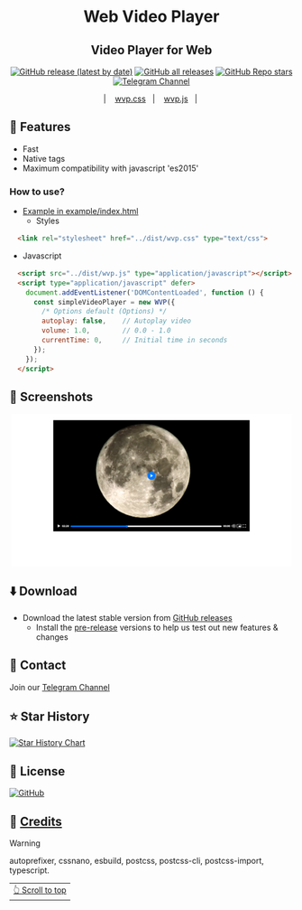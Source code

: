 <div align="center">

<!-- <img width="" src="fastlane/Icon.png" width=160 height=160 align="center"> -->

# Web Video Player

## Video Player for Web

[![GitHub release (latest by date)](https://img.shields.io/github/v/release/LucasLixo/Web-Video-Player?color=black&label=Stable&logo=github)](https://github.com/LucasLixo/Web-Video-Player/releases/latest/)
[![GitHub all releases](https://img.shields.io/github/downloads/LucasLixo/Web-Video-Player/total?label=Downloads&logo=github)](https://github.com/LucasLixo/Web-Video-Player/releases/)
[![GitHub Repo stars](https://img.shields.io/github/stars/LucasLixo/Web-Video-Player?style=flat&logo=data%3Aimage%2Fsvg%2Bxml%3Bbase64%2CPD94bWwgdmVyc2lvbj0iMS4wIiBlbmNvZGluZz0idXRmLTgiPz4KPHN2ZyBoZWlnaHQ9IjI0IiB2aWV3Qm94PSIwIC05NjAgOTYwIDk2MCIgd2lkdGg9IjI0IiB4bWxucz0iaHR0cDovL3d3dy53My5vcmcvMjAwMC9zdmciPgogIDxwYXRoIGQ9Im0zNTQtMjQ3IDEyNi03NiAxMjYgNzctMzMtMTQ0IDExMS05Ni0xNDYtMTMtNTgtMTM2LTU4IDEzNS0xNDYgMTMgMTExIDk3LTMzIDE0M1pNMjMzLTgwbDY1LTI4MUw4MC01NTBsMjg4LTI1IDExMi0yNjUgMTEyIDI2NSAyODggMjUtMjE4IDE4OSA2NSAyODEtMjQ3LTE0OUwyMzMtODBabTI0Ny0zNTBaIiBzdHlsZT0iZmlsbDogcmdiKDI0NSwgMjI3LCA2Nik7Ii8%2BCjwvc3ZnPg%3D%3D&color=%23f8e444)](https://github.com/LucasLixo/Web-Video-Player/stargazers)
[![Telegram Channel](https://img.shields.io/badge/Telegram-LucasLixo-blue?style=flat&logo=telegram)](https://t.me/LukasAngo)

&nbsp;&nbsp;| &nbsp;&nbsp;
<a href="https://raw.githubusercontent.com/LucasLixo/Web-Video-Player/refs/heads/main/dist/svp.css">wvp.css</a>
&nbsp;&nbsp;| &nbsp;&nbsp;
<a href="https://raw.githubusercontent.com/LucasLixo/Web-Video-Player/refs/heads/main/dist/svp.js">wvp.js</a>
&nbsp;&nbsp;| &nbsp;&nbsp;

</div>

## 📖 Features

- Fast
- Native tags
- Maximum compatibility with javascript 'es2015'

### How to use?

- [Example in example/index.html](./example/index.html)
  - Styles

```html
  <link rel="stylesheet" href="../dist/wvp.css" type="text/css">
```
  - Javascript

```html
  <script src="../dist/wvp.js" type="application/javascript"></script>
  <script type="application/javascript" defer>
    document.addEventListener('DOMContentLoaded', function () {
      const simpleVideoPlayer = new WVP({
        /* Options default (Options) */
        autoplay: false,    // Autoplay video
        volume: 1.0,        // 0.0 - 1.0
        currentTime: 0,     // Initial time in seconds
      });
    });
  </script>
```

## 📱 Screenshots

<div style="display: flex; flex-wrap: wrap; gap: 10px; justify-content: center;">
  <img src="./fastlane/Screenshots (1).png" alt="Screenshot 1" style="margin: 1px;" width="99%" />
</div>

## ⬇️ Download

- Download the latest stable version from [GitHub releases](https://github.com/LucasLixo/Web-Video-Player/releases/latest)
  - Install the [pre-release](https://github.com/LucasLixo/Web-Video-Player/releases/) versions to help us test out new features & changes

## 💬 Contact

Join our [Telegram Channel](https://t.me/LukasAngo) 

## ⭐️ Star History

[![Star History Chart](https://api.star-history.com/svg?repos=LucasLixo/Web-Video-Player&type=Timeline)](https://star-history.com/#LucasLixo/Web-Video-Player&Timeline)

## 📃 License

[![GitHub](https://img.shields.io/github/license/LucasLixo/Web-Video-Player?style=for-the-badge)](https://github.com/LucasLixo/Web-Video-Player/blob/main/LICENSE)

## 🧱 [Credits](./package.json)

>[!Warning]
>
>autoprefixer,
>cssnano,
>esbuild,
>postcss,
>postcss-cli,
>postcss-import,
>typescript.

<div align="right">
<table><td>
<a href="#start-of-content">👆 Scroll to top</a>
</td></table>
</div>